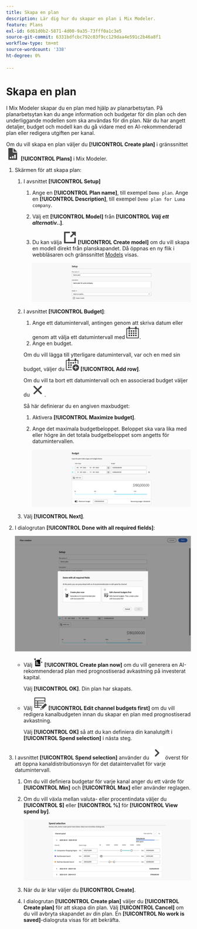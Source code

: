 ```yaml
---
title: Skapa en plan
description: Lär dig hur du skapar en plan i Mix Modeler.
feature: Plans
exl-id: 6d61d0b2-5871-4d00-9a35-73fff0a1c3e5
source-git-commit: 6331bdfcbc792c03f9cc129daa4e591c2b46a8f1
workflow-type: tm+mt
source-wordcount: '338'
ht-degree: 0%

---
```



# Skapa en plan

I Mix Modeler skapar du en plan med hjälp av planarbetsytan. På planarbetsytan kan du ange information och budgetar för din plan och den underliggande modellen som ska användas för din plan. När du har angett detaljer, budget och modell kan du gå vidare med en AI-rekommenderad plan eller redigera utgiften per kanal.

Om du vill skapa en plan väljer du **[!UICONTROL Create plan]** i gränssnittet ![PLan](/help/assets/icons/FileChart.svg) **[!UICONTROL Plans]** i Mix Modeler.

1. Skärmen för att skapa plan:

   1. I avsnittet **[!UICONTROL Setup]**

      1. Ange en **[!UICONTROL Plan name]**, till exempel `Demo plan`. Ange en **[!UICONTROL Description]**, till exempel `Demo plan for Luma company`.
      1. Välj ett **[!UICONTROL Model]** från **[!UICONTROL _Välj ett alternativ._.]**.
      1. Du kan välja ![LinkOut](/help/assets/icons/LinkOut.svg) **[!UICONTROL Create model]** om du vill skapa en modell direkt från planskapandet. Då öppnas en ny flik i webbläsaren och gränssnittet [Models](../models/overview.md) visas.

         ![Planinställningar](/help/assets/plan-setup.png)

   1. I avsnittet **[!UICONTROL Budget]**:

      1. Ange ett datumintervall, antingen genom att skriva datum eller genom att välja ett datumintervall med ![Kalender](/help/assets/icons/Calendar.svg).
      1. Ange en budget.

      Om du vill lägga till ytterligare datumintervall, var och en med sin budget, väljer du ![CalendarAdd](/help/assets/icons/CalendarAdd.svg) **[!UICONTROL Add row]**.

      Om du vill ta bort ett datumintervall och en associerad budget väljer du ![Stäng](/help/assets/icons/Close.svg).

      Så här definierar du en angiven maxbudget:

      1. Aktivera **[!UICONTROL Maximize budget]**.
      1. Ange det maximala budgetbeloppet. Beloppet ska vara lika med eller högre än det totala budgetbeloppet som angetts för datumintervallen.

         ![Planera budget](/help/assets/plan-budget.png)

   1. Välj **[!UICONTROL Next]**.

1. I dialogrutan **[!UICONTROL Done with all required fields]**:

   ![Planen är klar](/help/assets/plan-done-required-fields.png)

   * Välj <img src="/help/assets/icons/NewPlan.svg" width="25" /> **[!UICONTROL Create plan now]** om du vill generera en AI-rekommenderad plan med prognostiserad avkastning på investerat kapital.

     Välj **[!UICONTROL OK]**. Din plan har skapats.


   * Välj ![TableEdit](/help/assets/icons/TableEdit.svg) **[!UICONTROL Edit channel budgets first]** om du vill redigera kanalbudgeten innan du skapar en plan med prognostiserad avkastning.

     Välj **[!UICONTROL OK]** så att du kan definiera din kanalutgift i **[!UICONTROL Spend selection]** i nästa steg.



1. I avsnittet **[!UICONTROL Spend selection]** använder du ![Chevron](/help/assets/icons/ChevronRight.svg) överst för att öppna kanaldistributionsvyn för det dataintervallet för varje datumintervall.

   1. Om du vill definiera budgetar för varje kanal anger du ett värde för **[!UICONTROL Min]** och **[!UICONTROL Max]** eller använder reglagen.

   1. Om du vill växla mellan valuta- eller procentindata väljer du **[!UICONTROL $]** eller **[!UICONTROL %]** för **[!UICONTROL View spend by]**.

      ![Utgiftsmarkering](/help/assets/plan-spend-selection.png)

   1. När du är klar väljer du **[!UICONTROL Create]**.

   1. I dialogrutan **[!UICONTROL Create plan]** väljer du **[!UICONTROL Create plan]** för att skapa din plan. Välj **[!UICONTROL Cancel]** om du vill avbryta skapandet av din plan. En **[!UICONTROL No work is saved]**-dialogruta visas för att bekräfta.
